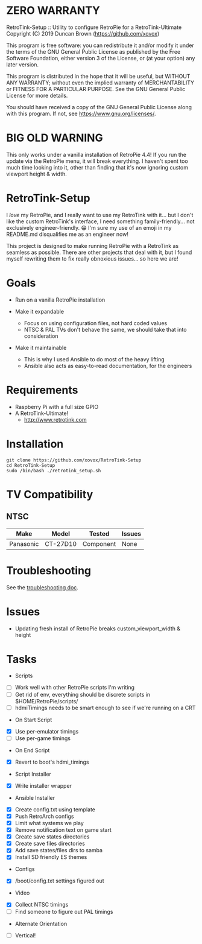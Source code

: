 # ZERO WARRANTY

RetroTink-Setup :: Utility to configure RetroPie for a RetroTink-Ultimate
Copyright (C) 2019 Duncan Brown (https://github.com/xovox)

This program is free software: you can redistribute it and/or modify
it under the terms of the GNU General Public License as published by
the Free Software Foundation, either version 3 of the License, or
(at your option) any later version.

This program is distributed in the hope that it will be useful,
but WITHOUT ANY WARRANTY; without even the implied warranty of
MERCHANTABILITY or FITNESS FOR A PARTICULAR PURPOSE.  See the
GNU General Public License for more details.

You should have received a copy of the GNU General Public License
along with this program.  If not, see <https://www.gnu.org/licenses/>.

# BIG OLD WARNING

This only works under a vanilla installation of RetroPie 4.4!  If you run the update via the RetroPie menu, it will break everything.  I haven't spent too much time looking into it, other than finding that it's now ignoring custom viewport height & width.

# RetroTink-Setup

I *love* my RetroPie, and I really want to use my RetroTink with it... but I don't like the custom RetroTink's interface, I need something family-friendly... not exclusively engineer-friendly. 😁 I'm sure my use of an emoji in my README.md disqualifies me as an engineer now!

This project is designed to make running RetroPie with a RetroTink as seamless as possible.  There are other projects that deal with it, but I found myself rewriting them to fix really obnoxious issues... so here we are!

# Goals

* Run on a vanilla RetroPie installation

* Make it expandable
  * Focus on using configuration files, not hard coded values
  * NTSC & PAL TVs don't behave the same, we should take that into consideration

* Make it maintainable
  * This is why I used Ansible to do most of the heavy lifting
  * Ansible also acts as easy-to-read documentation, for the engineers

# Requirements

* Raspberry Pi with a full size GPIO
* A RetroTink-Ultimate!
  * http://www.retrotink.com

# Installation

```
git clone https://github.com/xovox/RetroTink-Setup
cd RetroTink-Setup
sudo /bin/bash ./retrotink_setup.sh
```

# TV Compatibility

## NTSC

| Make 		| Model 	| Tested 	| Issues
|------		|-------	|--------	|--------
| Panasonic	| CT-27D10	| Component	| None

# Troubleshooting

See the [troubleshooting doc](TROUBLESHOOTING.md).

# Issues

* Updating fresh install of RetroPie breaks custom_viewport_width & height

# Tasks

* Scripts
- [ ] Work well with other RetroPie scripts I'm writing
- [ ] Get rid of env, everything should be discrete scripts in $HOME/RetroPie/scripts/
- [ ] hdmiTimings needs to be smart enough to see if we're running on a CRT

* On Start Script
- [x] Use per-emulator timings
- [ ] Use per-game timings

* On End Script
- [x] Revert to boot's hdmi_timings

* Script Installer
- [x] Write installer wrapper

* Ansible Installer
- [x] Create config.txt using template
- [x] Push RetroArch configs
- [x] Limit what systems we play
- [x] Remove notification text on game start
- [x] Create save states directories
- [x] Create save files directories
- [x] Add save states/files dirs to samba
- [x] Install SD friendly ES themes

* Configs
- [x] /boot/config.txt settings figured out

* Video
- [x] Collect NTSC timings
- [ ] Find someone to figure out PAL timings

* Alternate Orientation
- [ ] Vertical!
